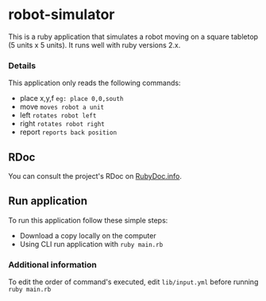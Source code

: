 # robot-simulator

This is a ruby application that simulates a robot moving on a square tabletop (5 units x 5 units). It runs well with ruby versions 2.x.

### Details

This application only reads the following commands:
* place x,y,f `eg: place 0,0,south`
* move `moves robot a unit`
* left `rotates robot left`
* right `rotates robot right`
* report `reports back position`

## RDoc

You can consult the project's RDoc on [RubyDoc.info](http://www.rubydoc.info/github/subramGrg/robot-simulator).

## Run application

To run this application follow these simple steps:

- Download a copy locally on the computer
- Using CLI run application with `ruby main.rb`

### Additional information

To edit the order of command's executed, edit `lib/input.yml` before running `ruby main.rb`

